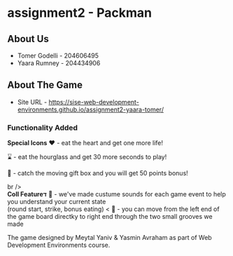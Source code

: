 # assignment2 - Packman

## About Us 
  * Tomer Godelli - 204606495
  * Yaara Rumney - 204434906

## About The Game 
  * Site URL - https://sise-web-development-environments.github.io/assignment2-yaara-tomer/

  ### Functionality Added
  **Special Icons**
  :heart: - eat the heart and get one more life!
  
  :hourglass: - eat the hourglass and get 30 more seconds to play!
  
  :gift: - catch the moving gift box and you will get 50 points bonus!
  
  br /> <br />
    **Coll Featureד**
  :musical_note: - we've made custume sounds for each game event to help you understand your current state <br />    (round start, strike, bonus eating)
  <
  :runner: - you can move from the left end of the game board directky to right end through the two small grooves we made 
  
  
  The game designed by Meytal Yaniv & Yasmin Avraham as part of Web Development Environments course.

